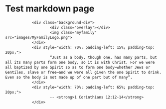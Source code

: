 # Test markdown page
                <div class="background-div">
                        <div class="overlay"></div>
                        <img class="myfamily" src="images/MyFamilyLogo.png">
                </div>
                <div style="width: 70%; padding-left: 15%; padding-top: 20px;">
                        “Just as a body, though one, has many parts, but all its many parts form one body, so it is with Christ. For we were all baptized by one Spirit so as to form one body—whether Jews or Gentiles, slave or free—and we were all given the one Spirit to drink. Even so the body is not made up of one part but of many”.
                </div>
                <div style="width: 70%; padding-left: 65%; padding-top: 20px;">
                        -- <strong>1 Corinthians 12:12-14</strong>
                </div>
